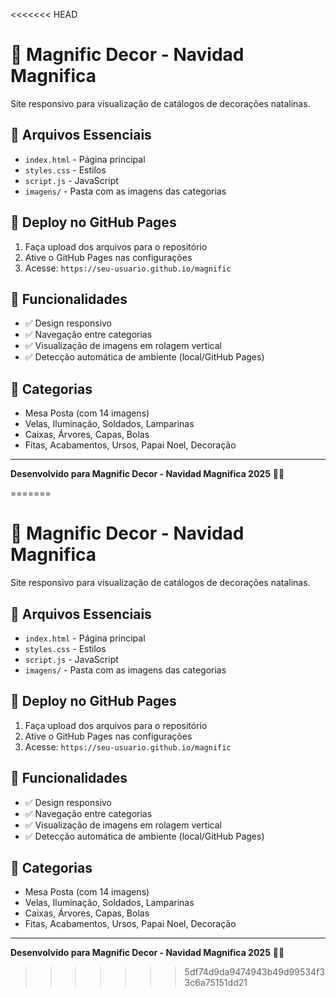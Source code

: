 <<<<<<< HEAD
# 👑 Magnific Decor - Navidad Magnifica

Site responsivo para visualização de catálogos de decorações natalinas.

## 📁 Arquivos Essenciais

- `index.html` - Página principal
- `styles.css` - Estilos
- `script.js` - JavaScript
- `imagens/` - Pasta com as imagens das categorias

## 🚀 Deploy no GitHub Pages

1. Faça upload dos arquivos para o repositório
2. Ative o GitHub Pages nas configurações
3. Acesse: `https://seu-usuario.github.io/magnific`

## 📱 Funcionalidades

- ✅ Design responsivo
- ✅ Navegação entre categorias
- ✅ Visualização de imagens em rolagem vertical
- ✅ Detecção automática de ambiente (local/GitHub Pages)

## 🎯 Categorias

- Mesa Posta (com 14 imagens)
- Velas, Iluminação, Soldados, Lamparinas
- Caixas, Árvores, Capas, Bolas
- Fitas, Acabamentos, Ursos, Papai Noel, Decoração

---

**Desenvolvido para Magnific Decor - Navidad Magnifica 2025** 🎄✨


=======
# 👑 Magnific Decor - Navidad Magnifica

Site responsivo para visualização de catálogos de decorações natalinas.

## 📁 Arquivos Essenciais

- `index.html` - Página principal
- `styles.css` - Estilos
- `script.js` - JavaScript
- `imagens/` - Pasta com as imagens das categorias

## 🚀 Deploy no GitHub Pages

1. Faça upload dos arquivos para o repositório
2. Ative o GitHub Pages nas configurações
3. Acesse: `https://seu-usuario.github.io/magnific`

## 📱 Funcionalidades

- ✅ Design responsivo
- ✅ Navegação entre categorias
- ✅ Visualização de imagens em rolagem vertical
- ✅ Detecção automática de ambiente (local/GitHub Pages)

## 🎯 Categorias

- Mesa Posta (com 14 imagens)
- Velas, Iluminação, Soldados, Lamparinas
- Caixas, Árvores, Capas, Bolas
- Fitas, Acabamentos, Ursos, Papai Noel, Decoração

---

**Desenvolvido para Magnific Decor - Navidad Magnifica 2025** 🎄✨
>>>>>>> 5df74d9da9474943b49d99534f33c6a75151dd21
